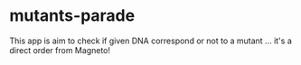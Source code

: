# mutants-parade
This app is aim to check if given DNA correspond or not to a mutant ... it's a direct order from Magneto!
